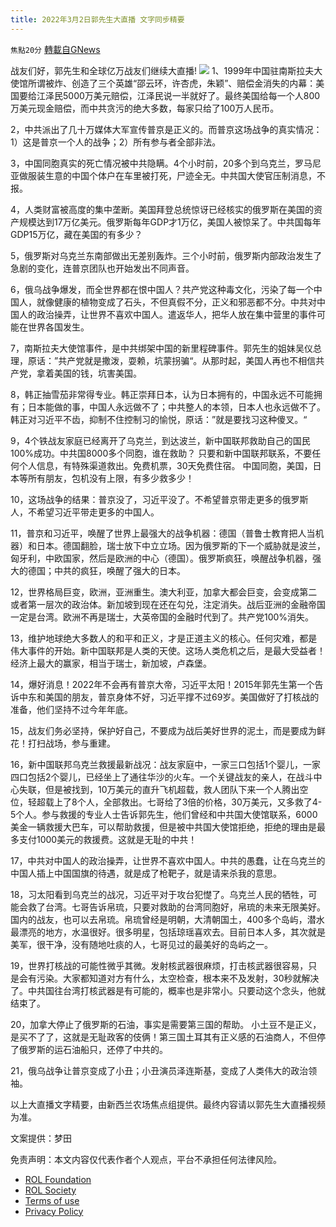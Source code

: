 ```yaml
---
title: 2022年3月2日郭先生大直播 文字同步精要
---
```

`焦點20分` [轉載自GNews](https://gnews.org/zh-hans/2094981/)

战友们好，郭先生和全球亿万战友们继续大直播!
![](https://assets.gnews.org/wp-content/uploads/2022/03/93069c97-68bc-4ad8-818c-1b948b45d671.jpg)
1、1999年中国驻南斯拉夫大使馆所谓被炸、创造了三个英雄“邵云环，许杏虎，朱颖”、赔偿金消失的内幕：美国要给江泽民5000万美元赔偿，江泽民说一半就好了。最终美国给每一个人800万美元现金赔偿，而中共贪污的绝大多数，每家只给了100万人民币。

2，中共派出了几十万媒体大军宣传普京是正义的。而普京这场战争的真实情况：1）这是普京一个人的战争；2）所有参与者全部非法。

3，中国同胞真实的死亡情况被中共隐瞒。4个小时前，20多个到乌克兰，罗马尼亚做服装生意的中国个体户在车里被打死，尸迹全无。中共国大使官压制消息，不报。

4，人类财富被高度的集中垄断。美国拜登总统惊讶已经核实的俄罗斯在美国的资产规模达到17万亿美元。俄罗斯每年GDP才1万亿，美国人被惊呆了。中共国每年GDP15万亿，藏在美国的有多少？

5，俄罗斯对乌克兰东南部做出无差别轰炸。三个小时前，俄罗斯内部政治发生了急剧的变化，连普京团队也开始发出不同声音。

6，俄乌战争爆发，而全世界都在恨中国人？共产党这种毒文化，污染了每一个中国人，就像健康的植物变成了石头，不但真假不分，正义和邪恶都不分。中共对中国人的政治操弄，让世界不喜欢中国人。遣返华人，把华人放在集中营里的事件可能在世界各国发生。

7，南斯拉夫大使馆事件，是中共绑架中国的新里程碑事件。郭先生的姐妹吴仪总理，原话：”共产党就是撒泼，耍赖，坑蒙拐骗“。从那时起，美国人再也不相信共产党，拿着美国的钱，坑害美国。

8，韩正抽雪茄非常得专业。韩正崇拜日本，认为日本拥有的，中国永远不可能拥有；日本能做的事，中国人永远做不了；中共整人的本领，日本人也永远做不了。韩正对习近平不齿，抑制不住控制习的愉悦，原话：”就是要找习这种傻叉。“

9，4个铁战友家庭已经离开了乌克兰，到达波兰，新中国联邦救助自己的国民100%成功。中共国8000多个同胞，谁在救助？ 只要和新中国联邦联系，不要任何个人信息，有特殊渠道救出。免费机票，30天免费住宿。 中国同胞，美国，日本等所有朋友，包机没有上限，有多少救多少！

10，这场战争的结果：普京没了，习近平没了。不希望普京带走更多的俄罗斯人，不希望习近平带走更多的中国人。

11，普京和习近平，唤醒了世界上最强大的战争机器：德国（普鲁士教育把人当机器）和日本。德国翻脸，瑞士放下中立立场。因为俄罗斯的下一个威胁就是波兰，匈牙利，中欧国家，然后是欧洲的中心（德国）。俄罗斯疯狂，唤醒战争机器，强大的德国；中共的疯狂，唤醒了强大的日本。

12，世界格局巨变，欧洲，亚洲重生。澳大利亚，加拿大都会巨变，会变成第二或者第一层次的政治体。新加坡到现在还在勾兑，注定消失。战后亚洲的金融帝国一定是台湾。欧洲不再是瑞士，大英帝国的金融时代到了。共产党100%消失。

13，维护地球绝大多数人的和平和正义，才是正道主义的核心。任何灾难，都是伟大事件的开始。新中国联邦是人类的天使。这场人类危机之后，是最大受益者！经济上最大的赢家，相当于瑞士，新加坡，卢森堡。

14，爆好消息！2022年不会再有普京大帝，习近平太阳！2015年郭先生第一个告诉中东和美国的朋友，普京身体不好，习近平撑不过69岁。美国做好了打核战的准备，他们坚持不过今年年底。

15，战友们务必坚持，保护好自己，不要成为战后美好世界的泥土，而是要成为鲜花！打扫战场，参与重建。

16，新中国联邦乌克兰救援最新战况：战友家庭中，一家三口包括1个婴儿，一家四口包括2个婴儿，已经坐上了通往华沙的火车。一个关键战友的亲人，在战斗中心失联，但是被找到，10万美元的直升飞机超载，救人团队下来一个人腾出空位，轻超载上了8个人，全部救出。七哥给了3倍的价格，30万美元，又多救了4-5个人。参与救援的专业人士告诉郭先生，他们曾经和中共国大使馆联系，6000美金一辆救援大巴车，可以帮助救援，但是被中共国大使馆拒绝，拒绝的理由是最多支付1000美元的救援费。这就是无耻的中共！

17，中共对中国人的政治操弄，让世界不喜欢中国人。中共的愚蠢，让在乌克兰的中国人插上中国国旗的待遇，就是成了枪靶子，就是请来杀我的意思。

18，习太阳看到乌克兰的战况，习近平对于攻台犯憷了。乌克兰人民的牺牲，可能会救了台湾。七哥告诉帛琉，只要对救助的台湾同胞好，帛琉的未来无限美好。国内的战友，也可以去帛琉。帛琉曾经是明朝，大清朝国土，400多个岛屿，潜水最漂亮的地方，水温很好。很多明星，包括琼瑶喜欢去。目前日本人多，其次就是美军，很干净，没有随地吐痰的人，七哥见过的最美好的岛屿之一。

19，世界打核战的可能性微乎其微。发射核武器很麻烦，打击核武器很容易，只是会有污染。大家都知道对方有什么，太空检查，根本来不及发射，30秒就解决了。中共国往台湾打核武器是有可能的，概率也是非常小。只要动这个念头，他就结束了。

20，加拿大停止了俄罗斯的石油，事实是需要第三国的帮助。 小土豆不是正义，是买不了了，这就是无耻政客的伎俩！第三国土耳其有正义感的石油商人，不但停了俄罗斯的运石油船只，还停了中共的。

21，俄乌战争让普京变成了小丑；小丑演员泽连斯基，变成了人类伟大的政治领袖。



以上大直播文字精要，由新西兰农场焦点组提供。最终内容请以郭先生大直播视频为准。

文案提供：梦田

 

免责声明：本文内容仅代表作者个人观点，平台不承担任何法律风险。

- [ROL Foundation](https://rolfoundation.org/)
- [ROL Society](https://rolsociety.org/)
- [Terms of use](https://gnews.org/terms-of-use-3/)
- [Privacy Policy](https://gnews.org/privacy-policy/)
